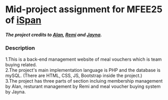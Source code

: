 
# Mid-project assignment for MFEE25 of [iSpan](https://www.ispan.com.tw/)
##### The project credits to [Alan](https://github.com/AlanCYL), [Remi](https://github.com/remi06vera) and [Jayna](https://github.com/jayna922).

### Description
1.This is a back-end management website of meal vouchers which is team buying related.<br>
2.The project's main implementation language is PHP and the database is mySQL. (There are HTML, CSS, JS, Bootstrap inside the project.)<br>
3.The project has three parts of section incluing membership management by Alan, resturant management by Remi and meal voucher buying system by Jayna.<br>


